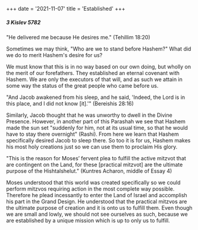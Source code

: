 +++
date = '2021-11-07'
title = 'Established'
+++

##### 3 Kislev 5782

"He delivered me because He desires me." (Tehillim 18:20)

Sometimes we may think, "Who are we to stand before Hashem?" What did we do to merit Hashem's desire for us?

We must know that this is in no way based on our own doing, but wholly on the merit of our forefathers. They established an eternal covenant with Hashem. We are only the executors of that will, and as such we attain in some way the status of the great people who came before us.

"And Jacob awakened from his sleep, and he said, 'Indeed, the Lord is in this place, and I did not know [it].'" (Bereishis 28:16)

Similarly, Jacob thought that he was unworthy to dwell in the Divine Presence. However, in another part of this Parashah we see that Hashem made the sun set "suddenly for him, not at its usual time, so that he would have to stay there overnight" (Rashi). From here we learn that Hashem specifically desired Jacob to sleep there. So too it is for us, Hashem makes his most holy creations just so we can use them to proclaim His glory.

"This is the reason for Moses’ fervent plea to fulfill the active mitzvot that are contingent on the Land, for these [practical mitzvot] are the ultimate purpose of the Hishtalshelut." (Kuntres Acharon, middle of Essay 4)

Moses understood that this world was created specifically so we could perform mitzvos requiring action in the most complete way possible. Therefore he plead incessantly to enter the Land of Israel and accomplish his part in the Grand Design. He understood that the practical mitzvos are the ultimate purpose of creation and it is onto us to fulfill them. Even though we are small and lowly, we should not see ourselves as such, because we are established by a unique mission which is up to only us to fulfill.
